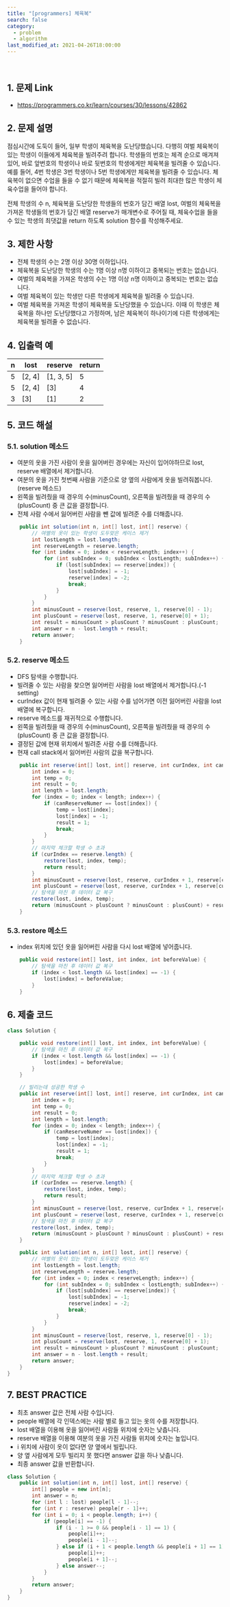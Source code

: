 ```yaml
---
title: "[programmers] 체육복"
search: false
category:
  - problem
  - algorithm
last_modified_at: 2021-04-26T18:00:00
---
```


<br/>

## 1. 문제 Link
- <https://programmers.co.kr/learn/courses/30/lessons/42862>

## 2. 문제 설명
점심시간에 도둑이 들어, 일부 학생이 체육복을 도난당했습니다. 
다행히 여벌 체육복이 있는 학생이 이들에게 체육복을 빌려주려 합니다. 
학생들의 번호는 체격 순으로 매겨져 있어, 바로 앞번호의 학생이나 바로 뒷번호의 학생에게만 체육복을 빌려줄 수 있습니다. 
예를 들어, 4번 학생은 3번 학생이나 5번 학생에게만 체육복을 빌려줄 수 있습니다. 
체육복이 없으면 수업을 들을 수 없기 때문에 체육복을 적절히 빌려 최대한 많은 학생이 체육수업을 들어야 합니다.

전체 학생의 수 n, 체육복을 도난당한 학생들의 번호가 담긴 배열 lost, 
여벌의 체육복을 가져온 학생들의 번호가 담긴 배열 reserve가 매개변수로 주어질 때, 
체육수업을 들을 수 있는 학생의 최댓값을 return 하도록 solution 함수를 작성해주세요.

## 3. 제한 사항
- 전체 학생의 수는 2명 이상 30명 이하입니다.
- 체육복을 도난당한 학생의 수는 1명 이상 n명 이하이고 중복되는 번호는 없습니다.
- 여벌의 체육복을 가져온 학생의 수는 1명 이상 n명 이하이고 중복되는 번호는 없습니다.
- 여벌 체육복이 있는 학생만 다른 학생에게 체육복을 빌려줄 수 있습니다.
- 여벌 체육복을 가져온 학생이 체육복을 도난당했을 수 있습니다. 
  이때 이 학생은 체육복을 하나만 도난당했다고 가정하며, 남은 체육복이 하나이기에 다른 학생에게는 체육복을 빌려줄 수 없습니다.

## 4. 입출력 예

| n | lost | reserve | return |
|---|---|---|---|
| 5 | [2, 4] | [1, 3, 5] | 5 |
| 5 | [2, 4] | [3] | 4 |
| 3 | [3] | [1] | 2 |

## 5. 코드 해설

### 5.1. solution 메소드
- 여분의 옷을 가진 사람이 옷을 잃어버린 경우에는 자신이 입어야하므로 lost, reserve 배열에서 제거합니다.
- 여분의 옷을 가진 첫번째 사람을 기준으로 양 옆의 사람에게 옷을 빌려줘봅니다.(reserve 메소드)
- 왼쪽을 빌려줬을 때 경우의 수(minusCount), 오른쪽을 빌려줬을 때 경우의 수(plusCount) 중 큰 값을 결정합니다.
- 전체 사람 수에서 잃어버린 사람을 뺀 값에 빌려준 수를 더해줍니다.

```java
    public int solution(int n, int[] lost, int[] reserve) {
        // 여별의 옷이 있는 학생이 도두맞은 케이스 제거
        int lostLength = lost.length;
        int reserveLength = reserve.length;
        for (int index = 0; index < reserveLength; index++) {
            for (int subIndex = 0; subIndex < lostLength; subIndex++) {
                if (lost[subIndex] == reserve[index]) {
                    lost[subIndex] = -1;
                    reserve[index] = -2;
                    break;
                }
            }
        }
        int minusCount = reserve(lost, reserve, 1, reserve[0] - 1);
        int plusCount = reserve(lost, reserve, 1, reserve[0] + 1);
        int result = minusCount > plusCount ? minusCount : plusCount;
        int answer = n - lost.length + result;
        return answer;
    }
```

### 5.2. reserve 메소드
- DFS 탐색을 수행합니다.
- 빌려줄 수 있는 사람을 찾으면 잃어버린 사람을 lost 배열에서 제거합니다.(-1 setting)
- curIndex 값이 현재 빌려줄 수 있는 사람 수를 넘어가면 이전 잃어버린 사람을 lost 배열에 복구합니다.
- reserve 메소드를 재귀적으로 수행합니다.
- 왼쪽을 빌려줬을 때 경우의 수(minusCount), 오른쪽을 빌려줬을 때 경우의 수(plusCount) 중 큰 값을 결정합니다.
- 결정된 값에 현재 위치에서 빌려준 사람 수를 더해줍니다.
- 현재 call stack에서 잃어버린 사람의 값을 복구합니다.

```java
    public int reserve(int[] lost, int[] reserve, int curIndex, int canReserveNumer) {
        int index = 0;
        int temp = 0;
        int result = 0;
        int length = lost.length;
        for (index = 0; index < length; index++) {
            if (canReserveNumer == lost[index]) {
                temp = lost[index];
                lost[index] = -1;
                result = 1;
                break;
            }
        }
        // 마지막 체크할 학생 수 초과
        if (curIndex == reserve.length) {
            restore(lost, index, temp);
            return result;
        }
        int minusCount = reserve(lost, reserve, curIndex + 1, reserve[curIndex] - 1);
        int plusCount = reserve(lost, reserve, curIndex + 1, reserve[curIndex] + 1);
        // 탐색을 마친 후 데이터 값 복구
        restore(lost, index, temp);
        return (minusCount > plusCount ? minusCount : plusCount) + result;
    }
```

### 5.3. restore 메소드
- index 위치에 있던 옷을 잃어버린 사람을 다시 lost 배열에 넣어줍니다.

```java
    public void restore(int[] lost, int index, int beforeValue) {
        // 탐색을 마친 후 데이터 값 복구
        if (index < lost.length && lost[index] == -1) {
            lost[index] = beforeValue;
        }
    }
```

## 6. 제출 코드

```java
class Solution {

    public void restore(int[] lost, int index, int beforeValue) {
        // 탐색을 마친 후 데이터 값 복구
        if (index < lost.length && lost[index] == -1) {
            lost[index] = beforeValue;
        }
    }

    // 빌리는데 성공한 학생 수
    public int reserve(int[] lost, int[] reserve, int curIndex, int canReserveNumer) {
        int index = 0;
        int temp = 0;
        int result = 0;
        int length = lost.length;
        for (index = 0; index < length; index++) {
            if (canReserveNumer == lost[index]) {
                temp = lost[index];
                lost[index] = -1;
                result = 1;
                break;
            }
        }
        // 마지막 체크할 학생 수 초과
        if (curIndex == reserve.length) {
            restore(lost, index, temp);
            return result;
        }
        int minusCount = reserve(lost, reserve, curIndex + 1, reserve[curIndex] - 1);
        int plusCount = reserve(lost, reserve, curIndex + 1, reserve[curIndex] + 1);
        // 탐색을 마친 후 데이터 값 복구
        restore(lost, index, temp);
        return (minusCount > plusCount ? minusCount : plusCount) + result;
    }

    public int solution(int n, int[] lost, int[] reserve) {
        // 여별의 옷이 있는 학생이 도두맞은 케이스 제거
        int lostLength = lost.length;
        int reserveLength = reserve.length;
        for (int index = 0; index < reserveLength; index++) {
            for (int subIndex = 0; subIndex < lostLength; subIndex++) {
                if (lost[subIndex] == reserve[index]) {
                    lost[subIndex] = -1;
                    reserve[index] = -2;
                    break;
                }
            }
        }
        int minusCount = reserve(lost, reserve, 1, reserve[0] - 1);
        int plusCount = reserve(lost, reserve, 1, reserve[0] + 1);
        int result = minusCount > plusCount ? minusCount : plusCount;
        int answer = n - lost.length + result;
        return answer;
    }
}
```

## 7. BEST PRACTICE
- 최초 answer 값은 전체 사람 수입니다.
- people 배열에 각 인덱스에는 사람 별로 들고 있는 옷의 수를 저장합니다.
- lost 배열을 이용해 옷을 잃어버린 사람들 위치에 숫자는 낮춥니다.
- reserve 배열을 이용해 여분의 옷을 가진 사람들 위치에 숫자는 높입니다.
- i 위치에 사람이 옷이 없다면 양 옆에서 빌립니다.
- 양 옆 사람에게 모두 빌리지 못 했다면 answer 값을 하나 낮춥니다.
- 최종 answer 값을 반환합니다.

```java
class Solution {
    public int solution(int n, int[] lost, int[] reserve) {
        int[] people = new int[n];
        int answer = n;
        for (int l : lost) people[l - 1]--;
        for (int r : reserve) people[r - 1]++;
        for (int i = 0; i < people.length; i++) {
            if (people[i] == -1) {
                if (i - 1 >= 0 && people[i - 1] == 1) {
                    people[i]++;
                    people[i - 1]--;
                } else if (i + 1 < people.length && people[i + 1] == 1) {
                    people[i]++;
                    people[i + 1]--;
                } else answer--;
            }
        }
        return answer;
    }
}
```